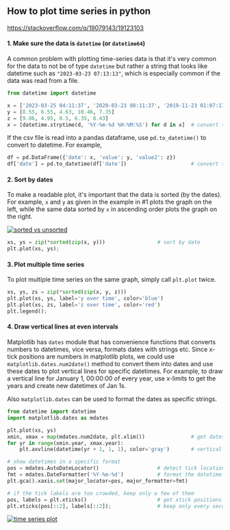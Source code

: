 ## How to plot time series in python

https://stackoverflow.com/q/19079143/19123103

#### 1. Make sure the data is `datetime` (or `datetime64`)

A common problem with plotting time-series data is that it's very common for the data to not be of type `datetime` but rather a string that looks like datetime such as `"2023-03-23 07:13:13"`, which is especially common if the data was read from a file. 

```python
from datetime import datetime

x = ['2023-03-25 04:11:37', '2020-03-23 08:11:37', '2019-11-23 01:07:17', '2024-03-25 23:17:37', '2021-03-22 16:27:37']
y = [8.55, 6.55, 4.63, 10.46, 7.35]
z = [9.86, 4.95, 0.5, 6.35, 8.43]
x = [datetime.strptime(d, '%Y-%m-%d %H:%M:%S') for d in x]  # convert to datetime
```

If the csv file is read into a pandas dataframe, use `pd.to_datetime()` to convert to datetime. For example,
```python
df = pd.DataFrame({'date': x, 'value': y, 'value2': z})
df['date'] = pd.to_datetime(df['date'])                     # convert to datetime
```

#### 2. Sort by dates

To make a readable plot, it's important that the data is sorted (by the dates). For example, `x` and `y` as given in the example in #1 plots the graph on the left, while the same data sorted by `x` in ascending order plots the graph on the right.

[![sorted vs unsorted][1]][1]

```python
xs, ys = zip(*sorted(zip(x, y)))                 # sort by date
plt.plot(xs, ys);
```

#### 3. Plot multiple time series

To plot multiple time series on the same graph, simply call `plt.plot` twice.
```python
xs, ys, zs = zip(*sorted(zip(x, y, z)))
plt.plot(xs, ys, label='y over time', color='blue')
plt.plot(xs, zs, label='z over time', color='red')
plt.legend();
```

#### 4. Draw vertical lines at even intervals

Matplotlib has `dates` module that has convenience functions that converts numbers to datetimes, vice versa, formats dates with strings etc. Since x-tick positions are numbers in matplotlib plots, we could use `matplotlib.dates.num2date()` method to convert them into dates and use these dates to plot vertical lines for specific datetimes. For example, to draw a vertical line for January 1, 00:00:00 of every year, use x-limits to get the years and create new datetimes of Jan 1s.

Also `matplotlib.dates` can be used to format the dates as specific strings.

```python
from datetime import datetime
import matplotlib.dates as mdates

plt.plot(xs, ys)
xmin, xmax = map(mdates.num2date, plt.xlim())               # get dates on x-limits as dates
for yr in range(xmin.year, xmax.year):
    plt.axvline(datetime(yr + 1, 1, 1), color='gray')       # vertical line on Jan 1 midnight

# show datetimes in a specific format
pos = mdates.AutoDateLocator()                   # detect tick locations automatically
fmt = mdates.DateFormatter('%Y-%m-%d')           # format the datetime with '%Y-%m-%d
plt.gca().xaxis.set(major_locator=pos, major_formatter=fmt)

# if the tick labels are too crowded, keep only a few of them
pos, labels = plt.xticks()                       # get xtick positions and labels
plt.xticks(pos[::2], labels[::2]);               # keep only every second tick
```
[![time series plot][3]][3]


  [1]: https://i.stack.imgur.com/6h7Nx.png
  [2]: https://i.stack.imgur.com/EwyoH.png
  [3]: https://i.stack.imgur.com/ZTP4u.png